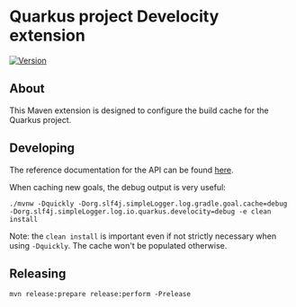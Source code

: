 # Quarkus project Develocity extension

[![Version](https://img.shields.io/maven-central/v/io.quarkus.develocity/quarkus-project-develocity-extension?logo=apache-maven&style=for-the-badge)](https://central.sonatype.com/artifact/io.quarkus.develocity/quarkus-project-develocity-extension)

## About

This Maven extension is designed to configure the build cache for the Quarkus project.

## Developing

The reference documentation for the API can be found [here](https://docs.gradle.com/enterprise/maven-extension/api/com/gradle/maven/extension/api/cache/MojoMetadataProvider.Context.html).

When caching new goals, the debug output is very useful:

```
./mvnw -Dquickly -Dorg.slf4j.simpleLogger.log.gradle.goal.cache=debug -Dorg.slf4j.simpleLogger.log.io.quarkus.develocity=debug -e clean install
```

Note: the `clean install` is important even if not strictly necessary when using `-Dquickly`.
The cache won't be populated otherwise.

## Releasing

```
mvn release:prepare release:perform -Prelease
```
